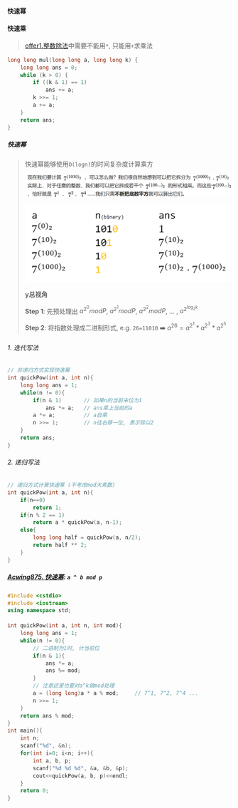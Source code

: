 #### 快速幂

#### 快速乘
> [offer1.整数除法](/剑指offer/1.%20整数除法.md)中需要不能用`*`, 只能用`+`求乘法

```CPP
long long mul(long long a, long long k) {
    long long ans = 0;
    while (k > 0) {
        if ((k & 1) == 1)
            ans += a;
        k >>= 1;
        a += a;
    }
    return ans;
}
```

##### 快速幂
> 快速幂能够使用`O(logn)`的时间复杂度计算乘方
> 
> ![快速幂](/appendix/acwing-%E5%BF%AB%E9%80%9F%E5%B9%82.png)
> 
> ![快速幂](/appendix/acwing-%E5%BF%AB%E9%80%9F%E5%B9%822.png)
> 
> **y总视角**
> 
> **Step 1**: 先预处理出 $a^{2^0} mod P$, $a^{2^1} mod P$, $a^{2^2} mod P$, ... , $a^{2^{\log_2k}}$
> 
> **Step 2**: 将指数处理成二进制形式, e.g. `26=11010` ➡️ $a^{26} = a^{2^1} * a^{2^3} * a^{2^5}$

###### 1. 迭代写法
```CPP
// 非递归方式实现快速幂
int quickPow(int a, int n){
    long long ans = 1;
    while(n != 0){
        if(n & 1)       // 如果n的当前末位为1
            ans *= a;   // ans乘上当前的a
        a *= a;         // a自乘
        n >>= 1;        // n往右移一位, 表示除以2
    }
    return ans;
}
```

###### 2. 递归写法
```CPP
// 递归方式计算快速幂 (不考虑mod大素数)
int quickPow(int a, int n){
    if(n==0)
        return 1;
    if(n % 2 == 1)
        return a * quickPow(a, n-1);
    else{
        long long half = quickPow(a, n/2);
        return half ** 2;
    }
}
```


##### [Acwing875. 快速幂](/acwing/Section%204/4_%E5%BF%AB%E9%80%9F%E5%B9%82.cpp): `a ^ b mod p`

```CPP
#include <cstdio>
#include <iostream>
using namespace std;

int quickPow(int a, int n, int mod){
    long long ans = 1;
    while(n != 0){
        // 二进制为1时, 计当前位
        if(n & 1){
            ans *= a;
            ans %= mod;
        }
        // 注意这里也要对a^k做mod处理
        a = (long long)a * a % mod;     // 7^1, 7^2, 7^4 ...
        n >>= 1;
    }
    return ans % mod;
}
int main(){
    int n;
    scanf("%d", &n);
    for(int i=0; i<n; i++){
        int a, b, p;
        scanf("%d %d %d", &a, &b, &p);
        cout<<quickPow(a, b, p)<<endl;
    }
    return 0;
}
```

